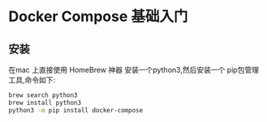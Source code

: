 # Docker Compose 基础入门

## 安装

在mac 上直接使用 HomeBrew 神器 安装一个python3,然后安装一个 pip包管理工具,命令如下:

```bash
brew search python3
brew install python3
python3 -m pip install docker-compose
```

